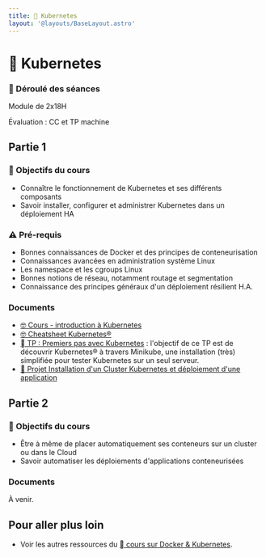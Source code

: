 ```yaml
---
title: 󱃾 Kubernetes
layout: '@layouts/BaseLayout.astro'
---
```


# 󱃾  Kubernetes

### 📅 Déroulé des séances

Module de 2x18H

Évaluation : CC et TP machine

## Partie 1

### 🎯 Objectifs du cours

- Connaître le fonctionnement de Kubernetes et ses différents composants
- Savoir installer, configurer et administrer Kubernetes dans un déploiement HA

### ⚠️ Pré-requis

- Bonnes connaissances de Docker et des principes de conteneurisation
- Connaissances avancées en administration système Linux
- Les namespace et les cgroups Linux
- Bonnes notions de réseau, notamment routage et segmentation
- Connaissance des principes généraux d'un déploiement résilient H.A.

### Documents

- [🤓 Cours - introduction à Kubernetes](/cours/docker/kubernetes-cours)
- [🤓 Cheatsheet Kubernetes®](/cours/docker/kubernetes-cheatsheet)
- [󱃾  TP : Premiers pas avec Kubernetes](/cours/docker/tp_k8s) : l'objectif de ce TP est de découvrir Kubernetes® à travers Minikube, une installation (très) simplifiée pour tester Kubernetes sur un seul serveur.
- [📌 Projet Installation d'un Cluster Kubernetes et déploiement d'une application](/cours/docker/projet_appli_kubernetes)

## Partie 2

### 🎯 Objectifs du cours

- Être à même de placer automatiquement ses conteneurs sur un cluster ou dans le Cloud
- Savoir automatiser les déploiements d'applications conteneurisées

### Documents

À venir.

## Pour aller plus loin

- Voir les autres ressources du [  cours sur Docker & Kubernetes](/cours/docker).
